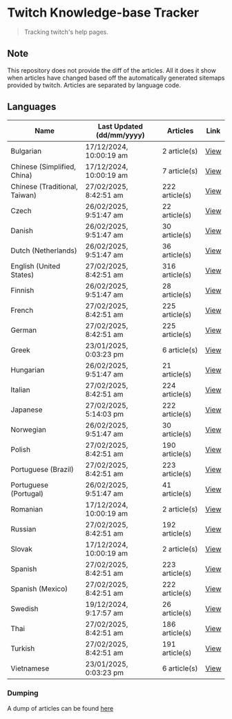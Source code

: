 # Twitch Knowledge-base Tracker
> Tracking twitch's help pages. 

## Note
This repository does not provide the diff of the articles. All it does it show when articles have changed based
off the automatically generated sitemaps provided by twitch. Articles are separated by language code.

## Languages

| Name                          | Last Updated (dd/mm/yyyy) | Articles       | Link                   |
|-------------------------------|---------------------------|----------------|------------------------|
| Bulgarian                     | 17/12/2024, 10:00:19 am   | 2 article(s)   | [View](docs/bg.md)     |
| Chinese (Simplified, China)   | 17/12/2024, 10:00:19 am   | 7 article(s)   | [View](docs/zh_CN.md)  |
| Chinese (Traditional, Taiwan) | 27/02/2025, 8:42:51 am    | 222 article(s) | [View](docs/zh_TW.md)  |
| Czech                         | 26/02/2025, 9:51:47 am    | 22 article(s)  | [View](docs/cs.md)     |
| Danish                        | 26/02/2025, 9:51:47 am    | 30 article(s)  | [View](docs/da.md)     |
| Dutch (Netherlands)           | 26/02/2025, 9:51:47 am    | 36 article(s)  | [View](docs/nl_NL.md)  |
| English (United States)       | 27/02/2025, 8:42:51 am    | 316 article(s) | [View](docs/en_US.md)  |
| Finnish                       | 26/02/2025, 9:51:47 am    | 28 article(s)  | [View](docs/fi.md)     |
| French                        | 27/02/2025, 8:42:51 am    | 225 article(s) | [View](docs/fr.md)     |
| German                        | 27/02/2025, 8:42:51 am    | 225 article(s) | [View](docs/de.md)     |
| Greek                         | 23/01/2025, 0:03:23 pm    | 6 article(s)   | [View](docs/el.md)     |
| Hungarian                     | 26/02/2025, 9:51:47 am    | 21 article(s)  | [View](docs/hu.md)     |
| Italian                       | 27/02/2025, 8:42:51 am    | 224 article(s) | [View](docs/it.md)     |
| Japanese                      | 27/02/2025, 5:14:03 pm    | 222 article(s) | [View](docs/ja.md)     |
| Norwegian                     | 26/02/2025, 9:51:47 am    | 30 article(s)  | [View](docs/no.md)     |
| Polish                        | 27/02/2025, 8:42:51 am    | 190 article(s) | [View](docs/pl.md)     |
| Portuguese (Brazil)           | 27/02/2025, 8:42:51 am    | 223 article(s) | [View](docs/pt_BR.md)  |
| Portuguese (Portugal)         | 26/02/2025, 9:51:47 am    | 41 article(s)  | [View](docs/pt_PT.md)  |
| Romanian                      | 17/12/2024, 10:00:19 am   | 2 article(s)   | [View](docs/ro.md)     |
| Russian                       | 27/02/2025, 8:42:51 am    | 192 article(s) | [View](docs/ru.md)     |
| Slovak                        | 17/12/2024, 10:00:19 am   | 2 article(s)   | [View](docs/sk.md)     |
| Spanish                       | 27/02/2025, 8:42:51 am    | 223 article(s) | [View](docs/es.md)     |
| Spanish (Mexico)              | 27/02/2025, 8:42:51 am    | 222 article(s) | [View](docs/es_MX.md)  |
| Swedish                       | 19/12/2024, 9:17:57 am    | 26 article(s)  | [View](docs/sv.md)     |
| Thai                          | 27/02/2025, 8:42:51 am    | 186 article(s) | [View](docs/th.md)     |
| Turkish                       | 27/02/2025, 8:42:51 am    | 191 article(s) | [View](docs/tr.md)     |
| Vietnamese                    | 23/01/2025, 0:03:23 pm    | 6 article(s)   | [View](docs/vi.md)     |

### Dumping
A dump of articles can be found [here](docs/RAW.md)